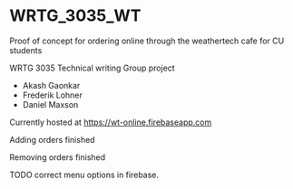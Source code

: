 # WRTG_3035_WT
Proof of concept for ordering online through the weathertech cafe for CU students

WRTG 3035 Technical writing Group project

* Akash Gaonkar
* Frederik Lohner
* Daniel Maxson

Currently hosted at https://wt-online.firebaseapp.com

Adding orders finished

Removing orders finished

TODO correct menu options in firebase.